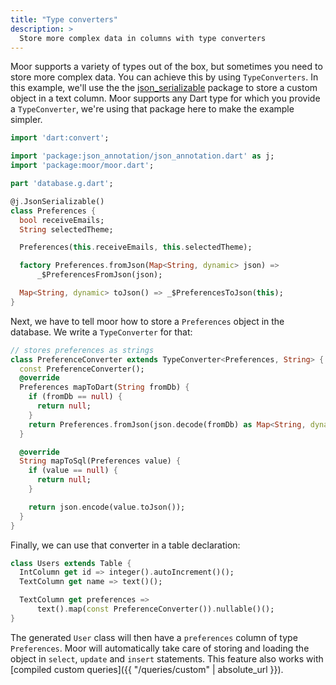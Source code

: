 ```yaml
---
title: "Type converters"
description: >
  Store more complex data in columns with type converters
---
```


Moor supports a variety of types out of the box, but sometimes you need to store more complex data.
You can achieve this by using `TypeConverters`. In this example, we'll use the the 
[json_serializable](https://pub.dev/packages/json_annotation) package to store a custom object in a
text column. Moor supports any Dart type for which you provide a `TypeConverter`, we're using that
package here to make the example simpler.
```dart
import 'dart:convert';

import 'package:json_annotation/json_annotation.dart' as j;
import 'package:moor/moor.dart';

part 'database.g.dart';

@j.JsonSerializable()
class Preferences {
  bool receiveEmails;
  String selectedTheme;

  Preferences(this.receiveEmails, this.selectedTheme);

  factory Preferences.fromJson(Map<String, dynamic> json) =>
      _$PreferencesFromJson(json);

  Map<String, dynamic> toJson() => _$PreferencesToJson(this);
}
```

Next, we have to tell moor how to store a `Preferences` object in the database. We write
a `TypeConverter` for that:
```dart
// stores preferences as strings
class PreferenceConverter extends TypeConverter<Preferences, String> {
  const PreferenceConverter();
  @override
  Preferences mapToDart(String fromDb) {
    if (fromDb == null) {
      return null;
    }
    return Preferences.fromJson(json.decode(fromDb) as Map<String, dynamic>);
  }

  @override
  String mapToSql(Preferences value) {
    if (value == null) {
      return null;
    }

    return json.encode(value.toJson());
  }
}
```

Finally, we can use that converter in a table declaration:
```dart
class Users extends Table {
  IntColumn get id => integer().autoIncrement()();
  TextColumn get name => text()();

  TextColumn get preferences =>
      text().map(const PreferenceConverter()).nullable()();
}
```

The generated `User` class will then have a `preferences` column of type 
`Preferences`. Moor will automatically take care of storing and loading
the object in `select`, `update` and `insert` statements. This feature
also works with [compiled custom queries]({{ "/queries/custom" | absolute_url }}).